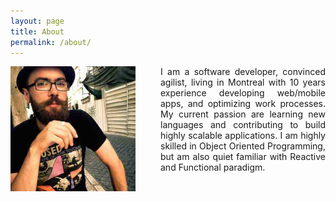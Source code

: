 ```yaml
---
layout: page
title: About
permalink: /about/
---
```


<div class="overflow: auto;">
  <img style="float: left;margin-right:40px;" src="/images/avatar.jpg" width="200" height="200">
  <p style="text-align:justify; text-justify: inter-word;">I am a software developer, convinced agilist, living in Montreal with 10 years experience developing web/mobile apps, and optimizing work processes. My current passion are learning new languages and contributing to build highly scalable applications. I am highly skilled in Object Oriented Programming, but am also quiet familiar with Reactive and Functional paradigm.</p>
</div>
